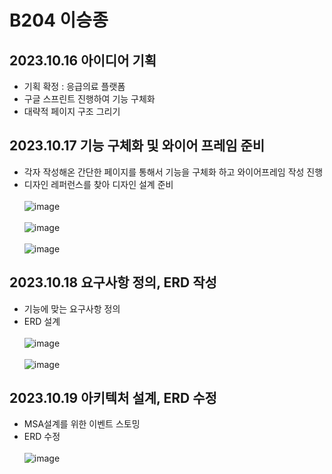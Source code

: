 # B204 이승종

## 2023.10.16 아이디어 기획

- 기획 확정 : 응급의료 플랫폼
- 구글 스프린트 진행하여 기능 구체화
- 대략적 페이지 구조 그리기

## 2023.10.17 기능 구체화 및 와이어 프레임 준비

- 각자 작성해온 간단한 페이지를 통해서 기능을 구체화 하고 와이어프레임 작성 진행
- 디자인 레퍼런스를 찾아 디자인 설계 준비<br><br>
![image](/uploads/512dc45b17a62907770d6900731a131a/image.png)<br><br>
![image](/uploads/a1877326e0b517ce8455f8cdb7ae6bce/image.png)<br><br>
![image](/uploads/1cf4dbedca677387b5c9765cf9c25426/image.png)

## 2023.10.18 요구사항 정의, ERD 작성

- 기능에 맞는 요구사항 정의
- ERD 설계<br><br>
![image](/uploads/5b2d2aabe40af9b392e1f0a0bbdd2266/image.png)<br><br>
![image](/uploads/28e978dca79e6355f0fa39e9046b651f/image.png)

## 2023.10.19 아키텍처 설계, ERD 수정

- MSA설계를 위한 이벤트 스토밍
- ERD 수정<br><br>
![image](/uploads/8740b784af83209545a162e3cf93e44e/image.png)